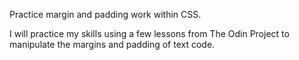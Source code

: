 Practice margin and padding work within CSS.

I will practice my skills using a few lessons from The Odin Project to manipulate the margins and padding of text code.